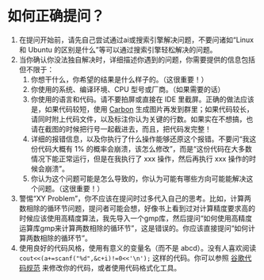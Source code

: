 # 如何正确提问？

1. 在提问开始前，请先自己尝试通过ai或搜索引擎解决问题，不要问诸如“Linux 和 Ubuntu 的区别是什么”等可以通过搜索引擎轻松解决的问题。
2. 当你确认你没法独自解决时，详细描述你遇到的问题，你需要提供的信息包括但不限于：
    1. 你想干什么，你希望的结果是什么样子的。（这很重要！）
    2. 你使用的系统、编译环境、CPU 型号或厂商。（如果需要的话）
    3. 你使用的语言和代码。请不要拍屏或直接在 IDE 里截屏。正确的做法应该是，如果代码较短，使用 [Carbon](https://carbon.now.sh) 生成图片再发到群里；如果代码较长，请同时附上代码文件，以及标注你认为关键的行数。如果实在不想搞，也请在截图的时候把行号一起截进去，而且，把代码发完整！
    4. 详细的报错信息，以及你执行了什么操作能够还原这个报错。不要问“我这份代码大概有 1% 的概率会崩溃，该怎么修改”，而是“这份代码在大多数情况下能正常运行，但是在我执行了 xxx 操作，然后再执行 xxx 操作的时候会崩溃”。
    5. 你认为这个问题可能是怎么导致的，你认为可能有哪些方向可能能解决这个问题。（这很重要！）
3. 警惕“XY Problem”，你不应该在提问时过多代入自己的思考。比如，计算两数相除的循环节问题，提问者可能会想，好像书上看到过对计算精度要求高的时候应该使用高精度算法，我先导入一个gmp库，然后提问“如何使用高精度运算库gmp来计算两数相除的循环节”，这是错误的。你应该直接提问“如何计算两数相除的循环节”。
4. 使用良好的代码风格，使用有意义的变量名（而不是 abcd）。没有人喜欢阅读 `cout<<(a+=scanf("%d",&c+i)!=0<<'\n');` 这样的代码。你可以参照 [谷歌代码规范](https://zh-google-styleguide.readthedocs.io/en/latest/google-cpp-styleguide/) 来修改你的代码，或者使用代码格式化工具。
